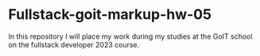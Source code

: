 # Fullstack-goit-markup-hw-05

In this repository I will place my work during my studies at the GoIT school on the fullstack developer 2023 course.
